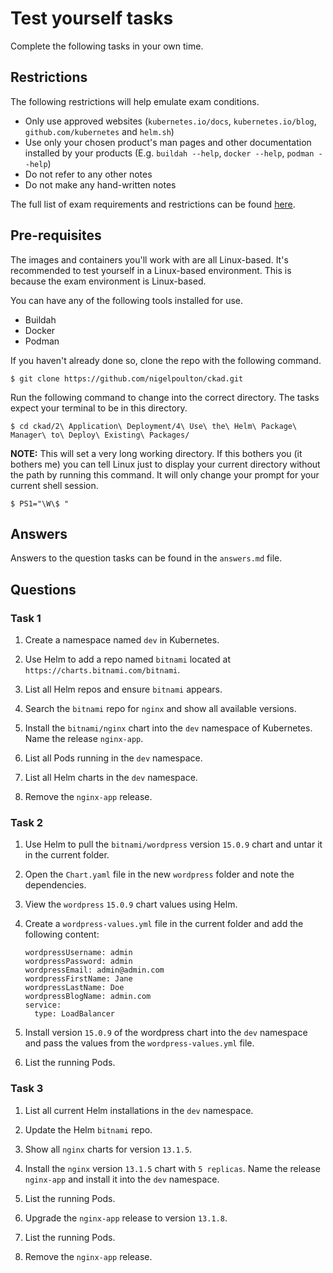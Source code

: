 # Test yourself tasks

Complete the following tasks in your own time.

## Restrictions

The following restrictions will help emulate exam conditions.

- Only use approved websites (`kubernetes.io/docs`, `kubernetes.io/blog`, `github.com/kubernetes` and `helm.sh`)
- Use only your chosen product's man pages and other documentation installed by your products (E.g. `buildah --help`, `docker --help`, `podman --help`)
- Do not refer to any other notes
- Do not make any hand-written notes

The full list of exam requirements and restrictions can be found [here](https://docs.linuxfoundation.org/tc-docs/certification/lf-candidate-handbook/exam-rules-and-policies).

## Pre-requisites

The images and containers you'll work with are all Linux-based. It's recommended to test yourself in a Linux-based environment. This is because the exam environment is Linux-based.

You can have any of the following tools installed for use.

- Buildah
- Docker
- Podman

If you haven't already done so, clone the repo with the following command.

```
$ git clone https://github.com/nigelpoulton/ckad.git
```

Run the following command to change into the correct directory. The tasks expect your terminal to be in this directory. 

```
$ cd ckad/2\ Application\ Deployment/4\ Use\ the\ Helm\ Package\ Manager\ to\ Deploy\ Existing\ Packages/
```

**NOTE:** This will set a very long working directory. If this bothers you (it bothers me) you can tell Linux just to display your current directory without the path by running this command. It will only change your prompt for your current shell session.

```
$ PS1="\W\$ "
```

## Answers

Answers to the question tasks can be found in the `answers.md` file.

## Questions

### Task 1

1. Create a namespace named `dev` in Kubernetes.

2. Use Helm to add a repo named `bitnami` located at `https://charts.bitnami.com/bitnami`.

3. List all Helm repos and ensure `bitnami` appears.

4. Search the `bitnami` repo for `nginx` and show all available versions.

5. Install the `bitnami/nginx` chart into the `dev` namespace of Kubernetes. Name the release `nginx-app`.

6. List all Pods running in the `dev` namespace.

7. List all Helm charts in the `dev` namespace.

8. Remove the `nginx-app` release.

### Task 2

1. Use Helm to pull the `bitnami/wordpress` version `15.0.9` chart and untar it in the current folder.

2. Open the `Chart.yaml` file in the new `wordpress` folder and note the dependencies.

3. View the `wordpress` `15.0.9` chart values using Helm.

4. Create a `wordpress-values.yml` file in the current folder and add the following content:

    ```
    wordpressUsername: admin 
    wordpressPassword: admin 
    wordpressEmail: admin@admin.com 
    wordpressFirstName: Jane 
    wordpressLastName: Doe 
    wordpressBlogName: admin.com 
    service: 
      type: LoadBalancer
    ```

5. Install version `15.0.9` of the wordpress chart into the `dev` namespace and pass the values from the `wordpress-values.yml` file.

6. List the running Pods.

### Task 3

1. List all current Helm installations in the `dev` namespace.

2. Update the Helm `bitnami` repo.

3. Show all `nginx` charts for version `13.1.5`.

4. Install the `nginx` version `13.1.5` chart with `5 replicas`. Name the release `nginx-app` and install it into the `dev` namespace.

5. List the running Pods.

6. Upgrade the `nginx-app` release to version `13.1.8`.

7. List the running Pods.

8. Remove the `nginx-app` release.

